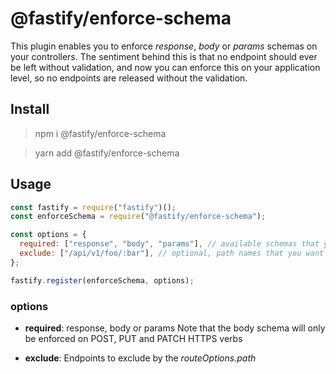 # @fastify/enforce-schema

This plugin enables you to enforce _response_, _body_ or _params_ schemas on your controllers. The sentiment behind this is that no endpoint should ever be left without validation, and now you can enforce this on your application level, so no endpoints are released without the validation.

## Install

> npm i @fastify/enforce-schema

> yarn add @fastify/enforce-schema

## Usage

```js
const fastify = require("fastify")();
const enforceSchema = require("@fastify/enforce-schema");

const options = {
  required: ["response", "body", "params"], // available schemas that you'd want to enforce
  exclude: ["/api/v1/foo/:bar"], // optional, path names that you want to exclude
};

fastify.register(enforceSchema, options);
```

### options

- **required**: response, body or params
  Note that the body schema will only be enforced on POST, PUT and PATCH HTTPS verbs

- **exclude**: Endpoints to exclude by the _routeOptions.path_
